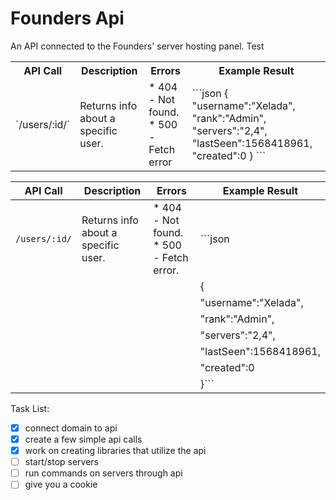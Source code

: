 # Founders Api
An API connected to the Founders' server hosting panel.
Test

<table>
    <tr>
        <th>API Call</th>
        <th>Description</th>
        <th>Errors</th>
        <th>Example Result</th>
    </tr>
    <tr>
        <td>
        `/users/:id/`
        </td>
        <td>
        Returns info about a specific user.
        </td>
        <td>
        * 404 - Not found. * 500 - Fetch error
        </td>
        <td>
        ```json
            {
                "username":"Xelada",
                "rank":"Admin",
                "servers":"2,4",
                "lastSeen":1568418961,
                "created":0
            }
        ```
        </td>
    </tr>
</table>

API Call     | Description                              | Errors                              | Example Result
-------------|------------------------------------------|-------------------------------------|----------------------------------------
`/users/:id/`|Returns info about a specific user.       |* 404 - Not found. * 500 - Fetch error.|```json
             |                                          |                                     |    {
             |                                          |                                     |        "username":"Xelada",
             |                                          |                                     |        "rank":"Admin",
             |                                          |                                     |        "servers":"2,4",
             |                                          |                                     |        "lastSeen":1568418961,
             |                                          |                                     |        "created":0
             |                                          |                                     |}```






Task List:
- [x] connect domain to api
- [x] create a few simple api calls
- [x] work on creating libraries that utilize the api
- [ ] start/stop servers
- [ ] run commands on servers through api
- [ ] give you a cookie